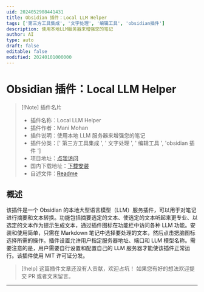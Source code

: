 ```yaml
---
uid: 2024052908441431
title: Obsidian 插件：Local LLM Helper
tags: ['第三方工具集成', '文字处理', '编辑工具', 'obsidian插件']
description: 使用本地LLM服务器来增强您的笔记
author: AI
type: auto
draft: false
editable: false
modified: 20240101000000
---
```


# Obsidian 插件：Local LLM Helper

> [!Note] 插件名片
> - 插件名称：Local LLM Helper
> - 插件作者：Mani Mohan
> - 插件说明：使用本地 LLM 服务器来增强您的笔记
> - 插件分类：[' 第三方工具集成 ', ' 文字处理 ', ' 编辑工具 ', 'obsidian 插件 ']
> - 项目地址：[点我访问](https://github.com/manimohans/obsidian-local-llm-helper)
> - 国内下载地址：[下载安装](https://pkmer.cn/products/plugin/pluginMarket/?local-llm-helper)
> - 自述文件：[Readme](https://ghproxy.net/https://raw.githubusercontent.com/manimohans/obsidian-local-llm-helper/main/README.md)

## 概述

该插件是一个 Obsidian 的本地大型语言模型（LLM）服务插件，可以用于对笔记进行摘要和文本转换。功能包括摘要选定的文本、使选定的文本听起来更专业、以选定的文本作为提示生成文本，通过插件图标在功能栏中访问各种 LLM 功能。安装和使用简单，只需在 Markdown 笔记中选择要处理的文本，然后点击揌脑图标选择所需的操作。插件设置允许用户指定服务器地址、端口和 LLM 模型名称。需要注意的是，用户需要自行设置和配置自己的 LLM 服务器才能使该插件正常运行。该插件使用 MIT 许可证分发。

> [!help]
> 这篇插件文章还没有人贡献，欢迎占坑！
> 如果您有好的想法欢迎提交 PR 或者文末留言。

---



